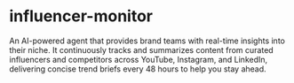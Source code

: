 # influencer-monitor
An AI-powered agent that provides brand teams with real-time insights into their niche. It continuously tracks and summarizes content from curated influencers and competitors across YouTube, Instagram, and LinkedIn, delivering concise trend briefs every 48 hours to help you stay ahead.

